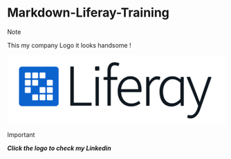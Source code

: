 # Markdown-Liferay-Training


> [!NOTE] 
> This my company Logo it looks handsome !

[![This is an alt you are holding.](./image.png)](https://ma.linkedin.com/in/akram-youssoufi)

> [!IMPORTANT]
> ***Click the logo to check my Linkedin***